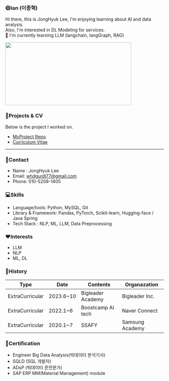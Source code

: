 
### 😄Ian (이종혁)
Hi there, this is JongHyuk Lee, I'm enjoying learning about AI and data analysis.  
Also, I'm interested in DL Modeling for services.  
🌱 I'm currently learning LLM (langchain, langGraph, RAG)

<a href="https://github.com/devxb/gitanimals">
  <img src="https://render.gitanimals.org/lines/{JHyuk2}?pet-id=1" width="400" height="200" float='right'/>
</a>


### 🔽Projects & CV
Below is the project I worked on.
- [MyProject Repo](https://github.com/JHyuk2/MyProjects)
- [Curriculum Vitae](https://github.com/JHyuk2/html-resume/blob/master/JongHyeok_CV_2024.pdf)
---

### 👀Contact
- Name : JongHyuk Lee
- Email: whdgurdl77@gmail.com
- Phone: 010-5208-1405

### 💻Skills
- Language/tools: Python, MySQL, Git
- Library & Framework: Pandas, PyTorch, Scikit-learn, Hugging-face / Java Spring
- Tech Stack : NLP, ML, LLM, Data Preprocessing

### ❤️Interests
- LLM
- NLP
- ML, DL

### 🏃History
|Type|Date|Contents|Organazation|
|---------------|--------|-----------|------------|
|ExtraCurricular|2023.6~10|Bigleader Academy|Bigleader Inc.|
|ExtraCurricular|2022.1~6|Boostcamp AI tech|Naver Connect|
|ExtraCurricular|2020.1~7|SSAFY|Samsung Academy|

### 🏅Certification
- Engineer Big Data Analysis(빅데이터 분석기사)
- SQLD (SQL 개발자)
- ADsP (빅데이터 준전문가)
- SAP ERP MM(Material Management) module



<!--
**JHyuk2/JHyuk2** is a ✨ _special_ ✨ repository because its `README.md` (this file) appears on your GitHub profile.

Here are some ideas to get you started:

- 🔭 I’m currently working on ...
- 🌱 I’m currently learning ...
- 👯 I’m looking to collaborate on ...
- 🤔 I’m looking for help with ...
- 💬 Ask me about ...
- 📫 How to reach me: ...
- 😄 Pronouns: ...
- ⚡ Fun fact: ...
-->
